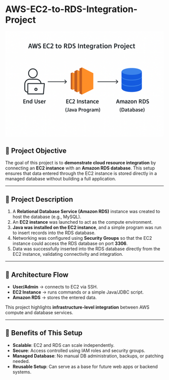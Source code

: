 # AWS-EC2-to-RDS-Integration-Project

![alt text](https://github.com/Sharan-Birajdar/AWS-EC2-to-RDS-Integration-Project/blob/main/doc/Images/architecture.png?raw=true)

## 📌 Project Objective

The goal of this project is to **demonstrate cloud resource integration** by connecting an **EC2 instance** with an **Amazon RDS database**. This setup ensures that data entered through the EC2 instance is stored directly in a managed database without building a full application.

---

## 📌 Project Description

1. A **Relational Database Service (Amazon RDS)** instance was created to host the database (e.g., MySQL).
2. An **EC2 instance** was launched to act as the compute environment.
3. **Java was installed on the EC2 instance**, and a simple program was run to insert records into the RDS database.
4. Networking was configured using **Security Groups** so that the EC2 instance could access the RDS database on port **3306**.
5. Data was successfully inserted into the RDS database directly from the EC2 instance, validating connectivity and integration.

---

## 📌 Architecture Flow

* **User/Admin** → connects to EC2 via SSH.
* **EC2 Instance** → runs commands or a simple Java/JDBC script.
* **Amazon RDS** → stores the entered data.

This project highlights **infrastructure-level integration** between AWS compute and database services.

---

## 📌 Benefits of This Setup

* **Scalable**: EC2 and RDS can scale independently.
* **Secure**: Access controlled using IAM roles and security groups.
* **Managed Database**: No manual DB administration, backups, or patching needed.
* **Reusable Setup**: Can serve as a base for future web apps or backend systems.

